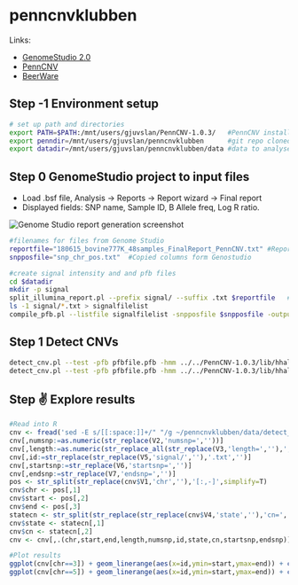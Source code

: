# penncnvklubben

Links:

* [GenomeStudio 2.0](http://support.illumina.com/array/array_software/genomestudio/downloads.html)
* [PennCNV](http://penncnv.openbioinformatics.org)
* [BeerWare](https://en.wikipedia.org/wiki/Beerware)

## Step -1 Environment setup

```bash
# set up path and directories
export PATH=$PATH:/mnt/users/gjuvslan/PennCNV-1.0.3/   #PennCNV installed here
export penndir=/mnt/users/gjuvslan/penncnvklubben      #git repo cloned here
export datadir=/mnt/users/gjuvslan/penncnvklubben/data #data to analyse collected here
```

## Step 0 GenomeStudio project to input files

* Load .bsf file, Analysis -> Reports -> Report wizard -> Final report
* Displayed fields: SNP name, Sample ID, B Allele freq, Log R ratio. 

![Genome Studio report generation screenshot](https://github.com/argju/penncnvklubben/blob/master/screenshots/report.png)

```bash
#filenames for files from Genome Studio
reportfile="180615_bovine777K_48samples_FinalReport_PennCNV.txt" #Report exported from GenomeStudio
snpposfile="snp_chr_pos.txt"  #Copied columns form Genostudio

#create signal intensity and and pfb files
cd $datadir
mkdir -p signal
split_illumina_report.pl --prefix signal/ --suffix .txt $reportfile   #create signal intensity files
ls -1 signal/*.txt > signalfilelist
compile_pfb.pl --listfile signalfilelist -snpposfile $snpposfile -output pfbfile.pfb #create pdf file
```

## Step 1 Detect CNVs

```bash
detect_cnv.pl --test -pfb pfbfile.pfb -hmm ../../PennCNV-1.0.3/lib/hhall.hmm --lastchr 29 signal/9200246_7736.txt signal/6333982_8239.txt --log detect_cnv.log --out detect_cnv.out #two signal files
detect_cnv.pl --test -pfb pfbfile.pfb -hmm ../../PennCNV-1.0.3/lib/hhall.hmm --lastchr 29 --listfile signalfilelist --log detect_cnv.log --out detect_cnv.out #all signal files
```

## Step :v: Explore results

```R
#Read into R
cnv <- fread('sed -E s/[[:space:]]+/" "/g ~/penncnvklubben/data/detect_cnv.out',header=F,sep=" ")
cnv[,numsnp:=as.numeric(str_replace(V2,'numsnp=',''))]
cnv[,length:=as.numeric(str_replace_all(str_replace(V3,'length=',''),',',''))]
cnv[,id:=str_replace(str_replace(V5,'signal/',''),'.txt','')]
cnv[,startsnp:=str_replace(V6,'startsnp=','')]
cnv[,endsnp:=str_replace(V7,'endsnp=','')]
pos <- str_split(str_replace(cnv$V1,'chr',''),'[:,-]',simplify=T)
cnv$chr <- pos[,1]
cnv$start <- pos[,2]
cnv$end <- pos[,3]
statecn <- str_split(str_replace(str_replace(cnv$V4,'state',''),'cn=',''),'[,]',simplify=T)
cnv$state <- statecn[,1]
cnv$cn <- statecn[,2]
cnv <- cnv[,.(chr,start,end,length,numsnp,id,state,cn,startsnp,endsnp)]

#Plot results
ggplot(cnv[chr==3]) + geom_linerange(aes(x=id,ymin=start,ymax=end)) + coord_flip() 
ggplot(cnv[chr==5]) + geom_linerange(aes(x=id,ymin=start,ymax=end)) + coord_flip() 
```

